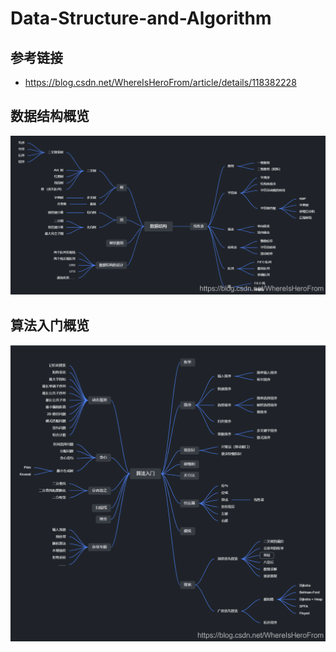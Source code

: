 # Data-Structure-and-Algorithm



## 参考链接

- https://blog.csdn.net/WhereIsHeroFrom/article/details/118382228



## 数据结构概览

![20210704171234592](resources/README.assets/20210704171234592.png)



## 算法入门概览



![20210704171728670](resources/README.assets/20210704171728670.png)
